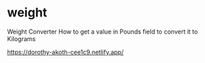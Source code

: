 # weight
Weight Converter
How to get a value in Pounds field to convert it to Kilograms

https://dorothy-akoth-cee1c9.netlify.app/
